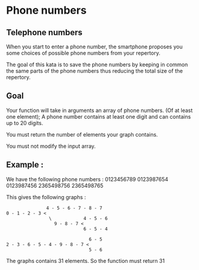 # Phone numbers

## Telephone numbers
When you start to enter a phone number, the smartphone proposes you some choices of possible phone numbers from your repertory.

The goal of this kata is to save the phone numbers by keeping in common the same parts of the phone numbers thus reducing the total size of the repertory.

## Goal
Your function will take in arguments an array of phone numbers. (Of at least one element); A phone number contains at least one digit and can contains up to 20 digits.

You must return the number of elements your graph contains.

You must not modify the input array.

## Example :
We have the following phone numbers : 0123456789 0123987654 0123987456 2365498756 2365498765

This gives the following graphs :

```
               4 - 5 - 6 - 7 - 8 - 7           
0 - 1 - 2 - 3 <
                \            4 - 5 - 6
                  9 - 8 - 7 < 
                             6 - 5 - 4
  
                               6 - 5
2 - 3 - 6 - 5 - 4 - 9 - 8 - 7 <
                               5 - 6
```

The graphs contains 31 elements. So the function must return 31
